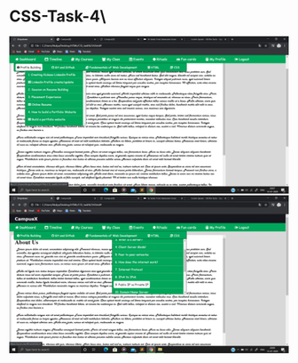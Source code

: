 # CSS-Task-4\
![](https://github.com/atulya-karn/CSS-Task-4/blob/master/screenshots/Screenshot%20(43).png)
![](https://github.com/atulya-karn/CSS-Task-4/blob/master/screenshots/Screenshot%20(44).png)
